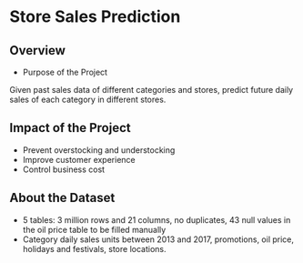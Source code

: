 # Store Sales Prediction

## Overview

- Purpose of the Project

Given past sales data of different categories and stores, predict future daily sales of each category in different stores.

## Impact of the Project

- Prevent overstocking and understocking
- Improve customer experience
- Control business cost

## About the Dataset

- 5 tables: 3 million rows and 21 columns, no duplicates, 43 null values in the oil price table to be filled manually 
- Category daily sales units between 2013 and 2017, promotions, oil price, holidays and festivals, store locations.


